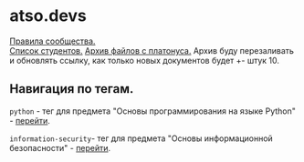 # atso.devs

[Правила сообщества.](https://github.com/atso-devs/atso-devs/blob/main/rules.md)  
[Список студентов.](https://github.com/atso-devs/atso-devs/blob/main/students.md)
[Архив файлов с платонуса.](https://disk.yandex.kz/d/AJ9c2alFxxmYdA) Архив буду перезаливать и обновлять ссылку, как только новых документов будет +\- штук 10. 


## Навигация по тегам. 
`python` - тег для предмета "Основы программирования на языке Python" - [перейти](https://github.com/orgs/atso-devs/repositories?q=topic%3Apython&type=&language=&sort=). 

`information-security`- тег для предмета "Основы информационной безопасности" - [перейти](https://github.com/orgs/atso-devs/repositories?q=topic%3Ainformation-security&type=&language=&sort=). 
